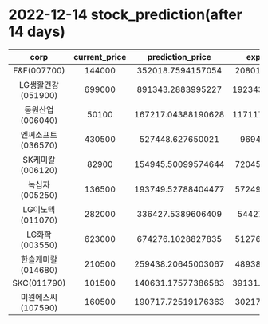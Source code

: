 # 2022-12-14 stock_prediction(after 14 days)

|   corp   |   current_price   |   prediction_price   |   expected_profit   |
|:--------:|:-----------------:|:--------------------:|:-------------------:|
|F&F(007700)|144000|352018.7594157054|208018.7594157054|
|LG생활건강(051900)|699000|891343.2883995227|192343.28839952266|
|동원산업(006040)|50100|167217.04388190628|117117.04388190628|
|엔씨소프트(036570)|430500|527448.627650021|96948.627650021|
|SK케미칼(006120)|82900|154945.50099574644|72045.50099574644|
|녹십자(005250)|136500|193749.52788404477|57249.52788404477|
|LG이노텍(011070)|282000|336427.5389606409|54427.5389606409|
|LG화학(003550)|623000|674276.1028827835|51276.10288278351|
|한솔케미칼(014680)|210500|259438.20645003067|48938.20645003067|
|SKC(011790)|101500|140631.17577386583|39131.175773865834|
|미원에스씨(107590)|160500|190717.72519176363|30217.72519176363|
